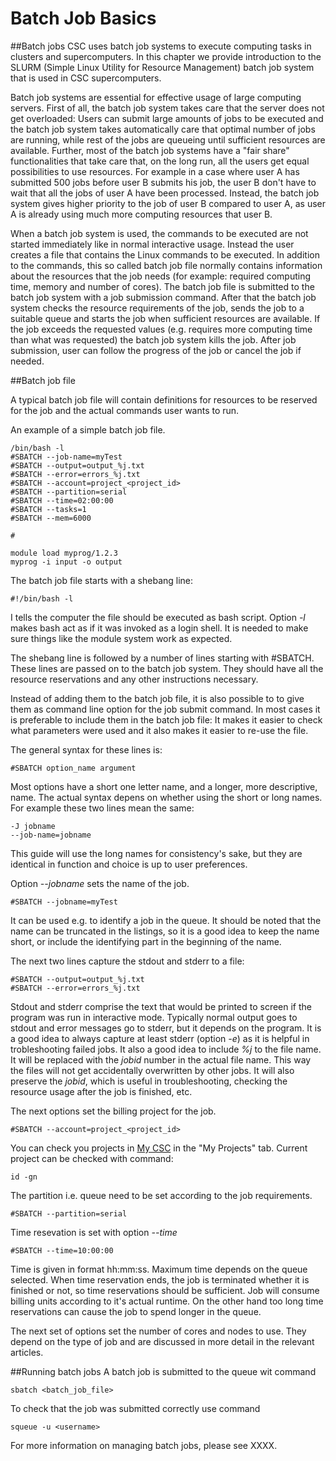 # Batch Job Basics
##Batch jobs
CSC uses batch job systems to execute computing tasks in clusters and supercomputers. In this chapter we provide introduction to the SLURM (Simple Linux Utility for Resource Management) batch job system that is used in CSC supercomputers.

Batch job systems are essential for effective usage of large computing servers. First of all, the batch job system takes care that the server does not get overloaded: Users can submit large amounts of jobs to be executed and the batch job system takes automatically care that optimal number of jobs are running, while rest of the jobs are queueing until sufficient resources are available. Further, most of the batch job systems have a "fair share" functionalities that take care that, on the long run, all the users get equal possibilities to use resources. For example in a case where user A has submitted 500 jobs before user B submits his job, the user B don't have to wait that all the jobs of user A have been processed. Instead, the batch job system gives higher priority to the job of user B compared to user A, as user A is already using much more computing resources that user B.

When a batch job system is used, the commands to be executed are not started immediately like in normal interactive usage. Instead the user creates a file that contains the Linux commands to be executed. In addition to the commands, this so called batch job file normally contains information about the resources that the job needs (for example: required computing time, memory and number of cores). The batch job file is submitted to the batch job system with a job submission command. After that the batch job system checks the resource requirements of the job, sends the job to a suitable queue and starts the job when sufficient resources are available. If the job exceeds the requested values (e.g. requires more computing time than what was requested) the batch job system kills the job. After job submission, user can follow the progress of the job or cancel the job if needed.

##Batch job file

A typical batch job file will contain definitions for resources to be reserved for the job and the actual commands user wants to run. 

An example of a simple batch job file.

```
/bin/bash -l
#SBATCH --job-name=myTest
#SBATCH --output=output_%j.txt
#SBATCH --error=errors_%j.txt
#SBATCH --account=project_<project_id>
#SBATCH --partition=serial
#SBATCH --time=02:00:00
#SBATCH --tasks=1
#SBATCH --mem=6000

#

module load myprog/1.2.3
myprog -i input -o output
```

The batch job file starts with a shebang line:

```
#!/bin/bash -l
```
I tells the computer the file should be executed as bash script. Option <var>-l</var> makes bash act as if it was invoked as a login shell. It is needed to make sure things like the module system work as expected.

The shebang line is followed by a number of lines starting with #SBATCH. These lines are passed on to the batch job system. They should have all the resource reservations and any other instructions necessary. 

Instead of adding them to the batch job file, it is also possible to to give them as command line option for the job submit command. In most cases it is preferable to include them in the batch job file: It makes it easier to check what parameters were used and it also makes it easier to re-use the file.

The general syntax for these lines is:
```
#SBATCH option_name argument
```
Most options have a short one letter name, and a longer, more descriptive, name. The actual syntax depens on whether using the short or long names. For example these two lines mean the same:
```
-J jobname
--job-name=jobname
```
This guide will use the long names for consistency's sake, but they are identical in function and choice is up to user preferences.

Option <var>--jobname</var> sets the name of the job.
```
#SBATCH --jobname=myTest
```
It can be used e.g. to identify a job in the queue. It should be noted that the name can be truncated in the listings, so it is a good idea to keep the name short, or include the identifying part in the beginning of the name.

The next two lines capture the stdout and stderr to a file:
```
#SBATCH --output=output_%j.txt
#SBATCH --error=errors_%j.txt
```
Stdout and stderr comprise the text that would be printed to screen if the program was run in interactive mode. Typically normal output goes to stdout and error messages go to stderr, but it depends on the program. It is a good idea to always capture at least stderr (option <var>-e</var>) as it is helpful in trobleshooting failed jobs. It also a good idea to include <var>%j</var> to the file name. It will be replaced with the <var>jobid</var> number in the actual file name. This way the files will not get accidentally overwritten by other jobs. It will also preserve the <var>jobid</var>, which is useful in troubleshooting, checking the resource usage after the job is finished, etc.

The next options set the billing project for the job. 
```
#SBATCH --account=project_<project_id>
```
You can check you projects in [My CSC](https://my.csc.fi) in the "My Projects" tab. Current project can be checked with command:
```
id -gn
```

The partition i.e. queue need to be set according to the job requirements.
```
#SBATCH --partition=serial
```

Time resevation is set with option <var>--time</var>
```
#SBATCH --time=10:00:00
```
Time is given in format hh:mm:ss. Maximum time depends on the queue selected. When time reservation ends, the job is terminated whether it is finished or not, so time reservations should be sufficient. Job will consume billing units according to it's actual runtime. On the other hand too long time reservations can cause the job to spend longer in the queue.


The next set of options set the number of cores and nodes to use. They depend on the type of job and are discussed in more detail in the relevant articles.



##Running batch jobs
A batch job is submitted to the queue wit command
```
sbatch <batch_job_file>
```

To check that the job was submitted correctly use command
```
squeue -u <username>
```

For more information on managing batch jobs, please see XXXX.